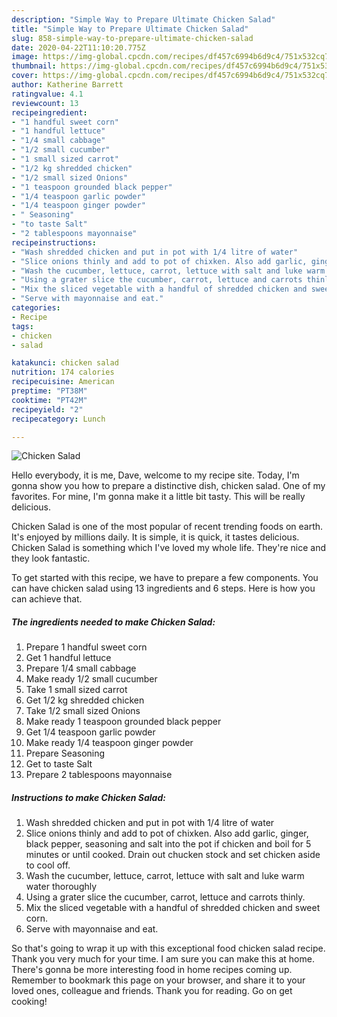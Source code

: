 ```yaml
---
description: "Simple Way to Prepare Ultimate Chicken Salad"
title: "Simple Way to Prepare Ultimate Chicken Salad"
slug: 858-simple-way-to-prepare-ultimate-chicken-salad
date: 2020-04-22T11:10:20.775Z
image: https://img-global.cpcdn.com/recipes/df457c6994b6d9c4/751x532cq70/chicken-salad-recipe-main-photo.jpg
thumbnail: https://img-global.cpcdn.com/recipes/df457c6994b6d9c4/751x532cq70/chicken-salad-recipe-main-photo.jpg
cover: https://img-global.cpcdn.com/recipes/df457c6994b6d9c4/751x532cq70/chicken-salad-recipe-main-photo.jpg
author: Katherine Barrett
ratingvalue: 4.1
reviewcount: 13
recipeingredient:
- "1 handful sweet corn"
- "1 handful lettuce"
- "1/4 small cabbage"
- "1/2 small cucumber"
- "1 small sized carrot"
- "1/2 kg shredded chicken"
- "1/2 small sized Onions"
- "1 teaspoon grounded black pepper"
- "1/4 teaspoon garlic powder"
- "1/4 teaspoon ginger powder"
- " Seasoning"
- "to taste Salt"
- "2 tablespoons mayonnaise"
recipeinstructions:
- "Wash shredded chicken and put in pot with 1/4 litre of water"
- "Slice onions thinly and add to pot of chixken. Also add garlic, ginger, black pepper, seasoning and salt into the pot if chicken and boil for 5 minutes or until cooked. Drain out chucken stock and set chicken aside to cool off."
- "Wash the cucumber, lettuce, carrot, lettuce with salt and luke warm water thoroughly"
- "Using a grater slice the cucumber, carrot, lettuce and carrots thinly."
- "Mix the sliced vegetable with a handful of shredded chicken and sweet corn."
- "Serve with mayonnaise and eat."
categories:
- Recipe
tags:
- chicken
- salad

katakunci: chicken salad 
nutrition: 174 calories
recipecuisine: American
preptime: "PT38M"
cooktime: "PT42M"
recipeyield: "2"
recipecategory: Lunch

---
```



![Chicken Salad](https://img-global.cpcdn.com/recipes/df457c6994b6d9c4/751x532cq70/chicken-salad-recipe-main-photo.jpg)

Hello everybody, it is me, Dave, welcome to my recipe site. Today, I'm gonna show you how to prepare a distinctive dish, chicken salad. One of my favorites. For mine, I'm gonna make it a little bit tasty. This will be really delicious.

Chicken Salad is one of the most popular of recent trending foods on earth. It's enjoyed by millions daily. It is simple, it is quick, it tastes delicious. Chicken Salad is something which I've loved my whole life. They're nice and they look fantastic.




To get started with this recipe, we have to prepare a few components. You can have chicken salad using 13 ingredients and 6 steps. Here is how you can achieve that.

<!--inarticleads1-->

##### The ingredients needed to make Chicken Salad:

1. Prepare 1 handful sweet corn
1. Get 1 handful lettuce
1. Prepare 1/4 small cabbage
1. Make ready 1/2 small cucumber
1. Take 1 small sized carrot
1. Get 1/2 kg shredded chicken
1. Take 1/2 small sized Onions
1. Make ready 1 teaspoon grounded black pepper
1. Get 1/4 teaspoon garlic powder
1. Make ready 1/4 teaspoon ginger powder
1. Prepare  Seasoning
1. Get to taste Salt
1. Prepare 2 tablespoons mayonnaise




<!--inarticleads2-->

##### Instructions to make Chicken Salad:

1. Wash shredded chicken and put in pot with 1/4 litre of water
1. Slice onions thinly and add to pot of chixken. Also add garlic, ginger, black pepper, seasoning and salt into the pot if chicken and boil for 5 minutes or until cooked. Drain out chucken stock and set chicken aside to cool off.
1. Wash the cucumber, lettuce, carrot, lettuce with salt and luke warm water thoroughly
1. Using a grater slice the cucumber, carrot, lettuce and carrots thinly.
1. Mix the sliced vegetable with a handful of shredded chicken and sweet corn.
1. Serve with mayonnaise and eat.




So that's going to wrap it up with this exceptional food chicken salad recipe. Thank you very much for your time. I am sure you can make this at home. There's gonna be more interesting food in home recipes coming up. Remember to bookmark this page on your browser, and share it to your loved ones, colleague and friends. Thank you for reading. Go on get cooking!
